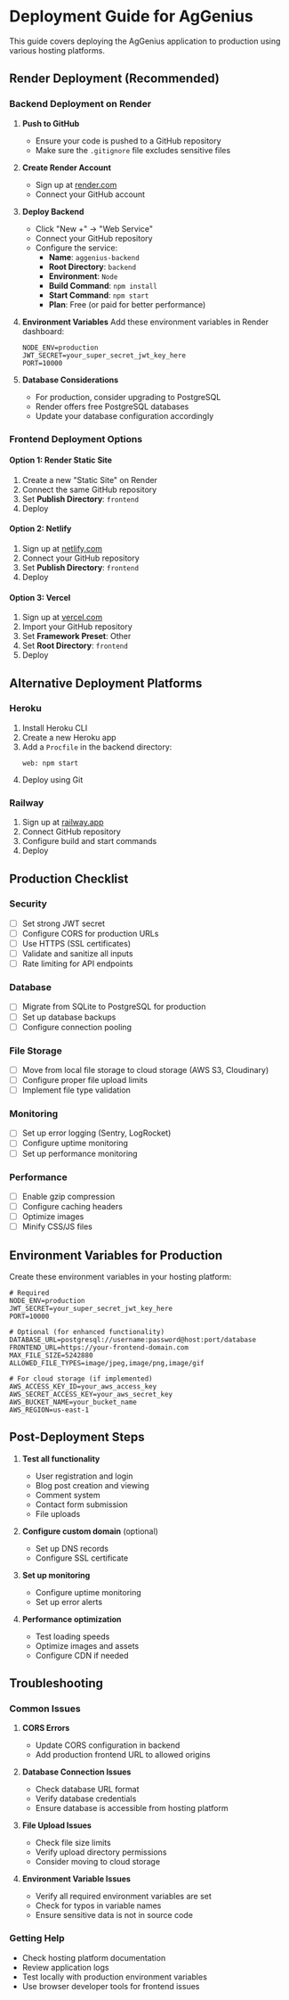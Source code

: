 # Deployment Guide for AgGenius

This guide covers deploying the AgGenius application to production using various hosting platforms.

## Render Deployment (Recommended)

### Backend Deployment on Render

1. **Push to GitHub**

   - Ensure your code is pushed to a GitHub repository
   - Make sure the `.gitignore` file excludes sensitive files

2. **Create Render Account**

   - Sign up at [render.com](https://render.com)
   - Connect your GitHub account

3. **Deploy Backend**

   - Click "New +" → "Web Service"
   - Connect your GitHub repository
   - Configure the service:
     - **Name**: `aggenius-backend`
     - **Root Directory**: `backend`
     - **Environment**: `Node`
     - **Build Command**: `npm install`
     - **Start Command**: `npm start`
     - **Plan**: Free (or paid for better performance)

4. **Environment Variables**
   Add these environment variables in Render dashboard:

   ```
   NODE_ENV=production
   JWT_SECRET=your_super_secret_jwt_key_here
   PORT=10000
   ```

5. **Database Considerations**
   - For production, consider upgrading to PostgreSQL
   - Render offers free PostgreSQL databases
   - Update your database configuration accordingly

### Frontend Deployment Options

#### Option 1: Render Static Site

1. Create a new "Static Site" on Render
2. Connect the same GitHub repository
3. Set **Publish Directory**: `frontend`
4. Deploy

#### Option 2: Netlify

1. Sign up at [netlify.com](https://netlify.com)
2. Connect your GitHub repository
3. Set **Publish Directory**: `frontend`
4. Deploy

#### Option 3: Vercel

1. Sign up at [vercel.com](https://vercel.com)
2. Import your GitHub repository
3. Set **Framework Preset**: Other
4. Set **Root Directory**: `frontend`
5. Deploy

## Alternative Deployment Platforms

### Heroku

1. Install Heroku CLI
2. Create a new Heroku app
3. Add a `Procfile` in the backend directory:
   ```
   web: npm start
   ```
4. Deploy using Git

### Railway

1. Sign up at [railway.app](https://railway.app)
2. Connect GitHub repository
3. Configure build and start commands
4. Deploy

## Production Checklist

### Security

- [ ] Set strong JWT secret
- [ ] Configure CORS for production URLs
- [ ] Use HTTPS (SSL certificates)
- [ ] Validate and sanitize all inputs
- [ ] Rate limiting for API endpoints

### Database

- [ ] Migrate from SQLite to PostgreSQL for production
- [ ] Set up database backups
- [ ] Configure connection pooling

### File Storage

- [ ] Move from local file storage to cloud storage (AWS S3, Cloudinary)
- [ ] Configure proper file upload limits
- [ ] Implement file type validation

### Monitoring

- [ ] Set up error logging (Sentry, LogRocket)
- [ ] Configure uptime monitoring
- [ ] Set up performance monitoring

### Performance

- [ ] Enable gzip compression
- [ ] Configure caching headers
- [ ] Optimize images
- [ ] Minify CSS/JS files

## Environment Variables for Production

Create these environment variables in your hosting platform:

```env
# Required
NODE_ENV=production
JWT_SECRET=your_super_secret_jwt_key_here
PORT=10000

# Optional (for enhanced functionality)
DATABASE_URL=postgresql://username:password@host:port/database
FRONTEND_URL=https://your-frontend-domain.com
MAX_FILE_SIZE=5242880
ALLOWED_FILE_TYPES=image/jpeg,image/png,image/gif

# For cloud storage (if implemented)
AWS_ACCESS_KEY_ID=your_aws_access_key
AWS_SECRET_ACCESS_KEY=your_aws_secret_key
AWS_BUCKET_NAME=your_bucket_name
AWS_REGION=us-east-1
```

## Post-Deployment Steps

1. **Test all functionality**

   - User registration and login
   - Blog post creation and viewing
   - Comment system
   - Contact form submission
   - File uploads

2. **Configure custom domain** (optional)

   - Set up DNS records
   - Configure SSL certificate

3. **Set up monitoring**

   - Configure uptime monitoring
   - Set up error alerts

4. **Performance optimization**
   - Test loading speeds
   - Optimize images and assets
   - Configure CDN if needed

## Troubleshooting

### Common Issues

1. **CORS Errors**

   - Update CORS configuration in backend
   - Add production frontend URL to allowed origins

2. **Database Connection Issues**

   - Check database URL format
   - Verify database credentials
   - Ensure database is accessible from hosting platform

3. **File Upload Issues**

   - Check file size limits
   - Verify upload directory permissions
   - Consider moving to cloud storage

4. **Environment Variable Issues**
   - Verify all required environment variables are set
   - Check for typos in variable names
   - Ensure sensitive data is not in source code

### Getting Help

- Check hosting platform documentation
- Review application logs
- Test locally with production environment variables
- Use browser developer tools for frontend issues
